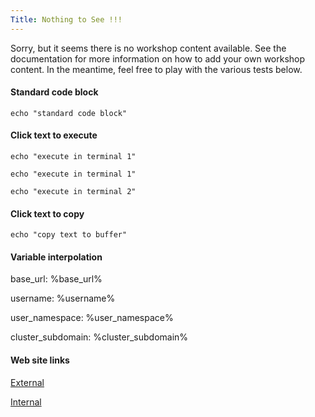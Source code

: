 ```yaml
---
Title: Nothing to See !!!
---
```


Sorry, but it seems there is no workshop content available. See the
documentation for more information on how to add your own workshop content.
In the meantime, feel free to play with the various tests below.

#### Standard code block

```
echo "standard code block"
```

#### Click text to execute

```execute
echo "execute in terminal 1"
```

```execute-1
echo "execute in terminal 1"
```

```execute-2
echo "execute in terminal 2"
```

#### Click text to copy

```copy
echo "copy text to buffer"
```

#### Variable interpolation

base_url: %base_url%

username: %username%

user_namespace: %user_namespace%

cluster_subdomain: %cluster_subdomain%

#### Web site links

[External](https://www.openshift.com)

[Internal](index)
